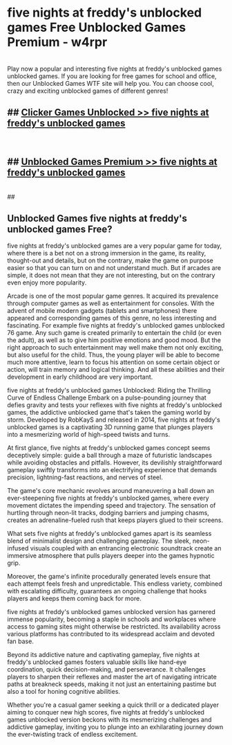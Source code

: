 # five nights at freddy's unblocked games  Free Unblocked Games Premium - w4rpr <br>
<br>
Play now a popular and interesting five nights at freddy's unblocked games unblocked games. If you are looking for free games for school and office, then our Unblocked Games WTF site will help you. You can choose cool, crazy and exciting unblocked games of different genres!


## ##  [Clicker Games Unblocked >> five nights at freddy's unblocked games](http://freeplayer.one?title=five_nights_at_freddy's_unblocked_games&ref=UGames)
  <br>

##  ## [Unblocked Games Premium >> five nights at freddy's unblocked games](http://freeplayer.one?title=five_nights_at_freddy's_unblocked_games&ref=UGames)
  <br>
  ##



## Unblocked Games five nights at freddy's unblocked games Free?

five nights at freddy's unblocked games are a very popular game for today, where there is a bet not on a strong immersion in the game, its reality, thought-out and details, but on the contrary, make the game on purpose easier so that you can turn on and not understand much. But if arcades are simple, it does not mean that they are not interesting, but on the contrary even enjoy more popularity.

Arcade is one of the most popular game genres. It acquired its prevalence through computer games as well as entertainment for consoles. With the advent of mobile modern gadgets (tablets and smartphones) there appeared and corresponding games of this genre, no less interesting and fascinating. For example five nights at freddy's unblocked games unblocked 76 game. Any such game is created primarily to entertain the child (or even the adult), as well as to give him positive emotions and good mood. But the right approach to such entertainment may well make them not only exciting, but also useful for the child. Thus, the young player will be able to become much more attentive, learn to focus his attention on some certain object or action, will train memory and logical thinking. And all these abilities and their development in early childhood are very important.

five nights at freddy's unblocked games Unblocked: Riding the Thrilling Curve of Endless Challenge
Embark on a pulse-pounding journey that defies gravity and tests your reflexes with five nights at freddy's unblocked games, the addictive unblocked game that's taken the gaming world by storm. Developed by RobKayS and released in 2014, five nights at freddy's unblocked games is a captivating 3D running game that plunges players into a mesmerizing world of high-speed twists and turns.

At first glance, five nights at freddy's unblocked games concept seems deceptively simple: guide a ball through a maze of futuristic landscapes while avoiding obstacles and pitfalls. However, its devilishly straightforward gameplay swiftly transforms into an electrifying experience that demands precision, lightning-fast reactions, and nerves of steel.

The game's core mechanic revolves around maneuvering a ball down an ever-steepening five nights at freddy's unblocked games, where every movement dictates the impending speed and trajectory. The sensation of hurtling through neon-lit tracks, dodging barriers and jumping chasms, creates an adrenaline-fueled rush that keeps players glued to their screens.

What sets five nights at freddy's unblocked games apart is its seamless blend of minimalist design and challenging gameplay. The sleek, neon-infused visuals coupled with an entrancing electronic soundtrack create an immersive atmosphere that pulls players deeper into the games hypnotic grip.

Moreover, the game's infinite procedurally generated levels ensure that each attempt feels fresh and unpredictable. This endless variety, combined with escalating difficulty, guarantees an ongoing challenge that hooks players and keeps them coming back for more.

five nights at freddy's unblocked games unblocked version has garnered immense popularity, becoming a staple in schools and workplaces where access to gaming sites might otherwise be restricted. Its availability across various platforms has contributed to its widespread acclaim and devoted fan base.

Beyond its addictive nature and captivating gameplay, five nights at freddy's unblocked games fosters valuable skills like hand-eye coordination, quick decision-making, and perseverance. It challenges players to sharpen their reflexes and master the art of navigating intricate paths at breakneck speeds, making it not just an entertaining pastime but also a tool for honing cognitive abilities.

Whether you're a casual gamer seeking a quick thrill or a dedicated player aiming to conquer new high scores, five nights at freddy's unblocked games unblocked version beckons with its mesmerizing challenges and addictive gameplay, inviting you to plunge into an exhilarating journey down the ever-twisting track of endless excitement.